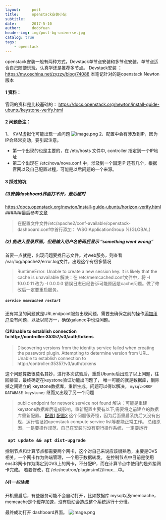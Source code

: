 ```yaml
---
layout:     post
title:      openstack安装小记
subtitle:
date:       2017-5-10
author:     dodoYuan
header-img: img/post-bg-universe.jpg
catalog: true
tags:
    - openstack
---
```


openstack安装一般有两种方式，Devstack单节点安装和多节点安装。单节点适合自己随便玩玩，认真学还是推荐多节点。
Devstack安装  ：https://my.oschina.net/zyzzy/blog/74088
本笔记针对的是openstack Newton版本
#### 1 资料：
官网的资料是比较基础的：
https://docs.openstack.org/newton/install-guide-ubuntu/keystone-verify.html 

#### 2 问题备注：
1、 KVM虚拟化可能出现一点问题
![image.png](http://upload-images.jianshu.io/upload_images/3635313-5c7170fefd4d0182.png?imageMogr2/auto-orient/strip%7CimageView2/2/w/1240)
2、配置中会有涉及到IP，因为IP会经常变动，要引起注意。
* 第一个出现的也是主要的，在 /etc/hosts  文件中, controller 指定到一个IP地址
* 第二个出现在 /etc/nova/nova.conf 中，涉及到一个固定IP
还有几个，根据官网以及自己配置过程，可能是以后问题的一个来源。

#### 3 踩过的坑
##### (1)安装dashboard界面打不开，最后超时
https://docs.openstack.org/newton/install-guide-ubuntu/horizon-verify.html
######最后参考[文章](http://www.aboutyun.com/home.php?mod=space&uid=1310&do=blog&quickforward=1&id=3126) 
>在配置文件文件/etc/apache2/conf-available/openstack-dashboard.conf中首行添加： WSGIApplicationGroup %{GLOBAL}


##### (2) 能进入登录界面，但是输入用户名密码后显示  “something went wrong”
首要一点就是，出现问题要找日志文件。对web服务，则查看 /var/log/apache2/error.log文件，出现这个有很多情况
>RuntimeError: Unable to create a new session key. It is likely that the cache is unavailable
解决：在 /etc/memcached.conf文件中，将 -l 10.0.0.11 改为 -l 0.0.0.0 
错误日志已经告诉可能原因是cache问题。做了修改后一定要重启服务。
##### `service memcached restart`

还有常见的问题就是URLendpoint服务出现问题，需要去确保之前的操作[添加用户]( https://docs.openstack.org/newton/install-guide-ubuntu/keystone-users.html)没有问题，以及以防万一，确保galance中也没问题。

#### (3)Unable to establish connection to http://controller:35357/v3/auth/tokens
>Discovering versions from the identity service failed when creating the password plugin. Attempting to determine version from URL.
Unable to establish connection to http://controller:35357/v3/auth/tokens

这个问题算数很莫名其妙，进行多次试验后，重启Ubuntu后出现了以上问题，往回排查，最终确定在keystone验证功能出问题了，
唯一可能的就是数据库，删除掉之间建立的 keystone数据库，重新生成。问题可以得以解决。
`mysql>DROP DATABASE keystone;`
继而又出现了另一个问题
>public endpoint for network service not found
解决：可能是重建keystone数据库后造成影响，重新配置主要有以下,需要将之前建立的数据库重新配置。
[配置1](https://docs.openstack.org/newton/install-guide-ubuntu/glance-install.html)
[配置2](
https://docs.openstack.org/newton/install-guide-ubuntu/neutron-controller-install.html)
这个问题很奇怪，因为后面重启系统后又没有出现，运行验证如openstack compute service list等都能正常工作。
总结原因，一是要操作规范，自己在安装时没有更行操作系统，一定要运行 
### ` apt update && apt dist-upgrade`

控制节点和计算节点都需要两个网卡，这个对自己来说应该很熟悉，主要是OVS相关，一个网卡作为终端管理，一个用于数据转发。
在控制节点中目前是使用ens33网卡作为绑定到OVS上的网卡，不分配IP，而在计算节点中使用的是外接网卡完成。
若要修改，在 /etc/neutron/plugins/ml2/linux....中。

##### (4)一些注意
开机重启后，有些服务可能不会自动打开，比如数据库 mysql以及memcache，memcache是个缓存加速，没有启动会造成整个系统运行十分慢。

最终成功打开 dashboard界面。
![image.png](http://upload-images.jianshu.io/upload_images/3635313-c2eacb746bf807b9.png?imageMogr2/auto-orient/strip%7CimageView2/2/w/1240)